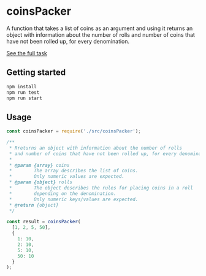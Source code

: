 # coinsPacker
A function that takes a list of coins as an argument and using it returns an object with information about the number of rolls and number of coins that have not been rolled up, for every denomination.

[See the full task](https://gist.github.com/mdybciak/a731577d1091d657ff81f377b553797a)

## Getting started

```bash
npm install
npm run test
npm run start
```

## Usage

```js
const coinsPacker = require('./src/coinsPacker');

/**
 * Rreturns an object with information about the number of rolls
 * and number of coins that have not been rolled up, for every denomination.
 *
 * @param {array} coins
 *        The array describes the list of coins.
 *        Only numeric values are expected.
 * @param {object} rolls
 *        The object describes the rules for placing coins in a roll
 *        depending on the denomination.
 *        Only numeric keys/values are expected.
 * @return {object}
 */

const result = coinsPacker(
  [1, 2, 5, 50],
  {
    1: 10,
    2: 10,
    5: 10,
    50: 10
  }
);
```
